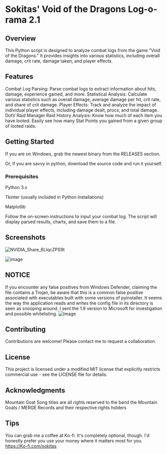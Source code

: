 # Sokitas' Void of the Dragons Log-o-rama 2.1

## Overview

This Python script is designed to analyze combat logs from the game "Void of the Dragons." It provides insights into various statistics, including overall damage, crit rate, damage taken, and player effects.

## Features

Combat Log Parsing: Parse combat logs to extract information about hits, damage, experience gained, and more.
Statistical Analysis: Calculate various statistics such as overall damage, average damage per hit, crit rate, and share of crit damage.
Player Effects: Track and analyze the impact of individual player effects, including damage dealt, procs, and total damage.
DotV Raid Manager Raid History Analysis: Know how much of each item you have looted. Easily see how many Stat Points you gained from a given group of looted raids. 

## Getting Started

If you are on Windows, grab the newest binary from the RELEASES section.

Or, if you are savvy in python, download the source code and run it yourself. 

### Prerequisites

Python 3.x

Tkinter (usually included in Python installations)

Matplotlib



Follow the on-screen instructions to input your combat log. The script will display parsed results, charts, and save them to a file.

## Screenshots
![NVIDIA_Share_6LlqcZPS9t](https://github.com/Sokitas/Void-of-the-Dragons-Log-o-rama/assets/159527539/399ad38d-4a78-45be-8232-58753626ca3a)

![image](https://github.com/Sokitas/Void-of-the-Dragons-Log-o-rama/assets/159527539/0967fc3f-971e-4cca-95be-642fba13979a)


## NOTICE

If you encounter any false positives from Windows Defender, claiming the file contains a Trojan, be aware that this is a common false positive associated with executables built with some versions of pyinstaller. 
It seems the way the application reads and writes the config file in its directory is seen as snooping around. I sent the 1.9 version to Microsoft for investigation and possible whitelisting. 
![image](https://github.com/Sokitas/Void-of-the-Dragons-Log-o-rama/assets/159527539/249d86d7-7cd8-4db8-a78d-407eebbc036c)






## Contributing

Contributions are welcome! Please contact me to request a collaboration.

## License

This project is licensed under a modified MIT license that explicitly restricts commercial use - see the LICENSE file for details.

## Acknowledgments

Mountain Goat Song titles are all rights reserved to the band the Mountain Goats / MERGE Records and their respective rights holders 



## Tips

You can grab me a coffee at Ko-fi. It's completely optional, though. I'd honestly prefer you use your money where it matters most for you.
 https://Ko-fi.com/sokitas
